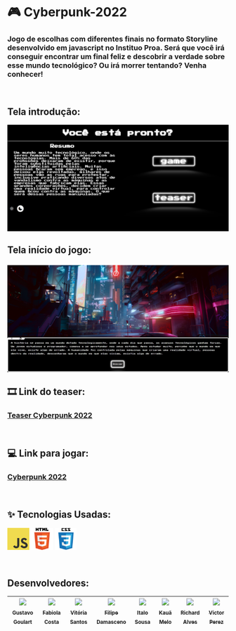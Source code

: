 # 🎮 Cyberpunk-2022
### Jogo de escolhas com diferentes finais no formato Storyline desenvolvido em javascript no Instituo Proa. Será que você irá conseguir encontrar um final feliz e descobrir a verdade sobre esse mundo tecnológico? Ou irá morrer tentando? Venha conhecer!

<br>

## Tela introdução:

<img align="center" src="imgs/inicioCyberpunk.png" />
<br>

## Tela início do jogo:

<img align="center" src="imgs/jogoCyberpunk.png" />
<br>

## 🎞️ Link do teaser:
### <a href="https://youtu.be/9a3BoxnTelw" target="_blank">Teaser Cyberpunk 2022</a>
<br>

## 💻 Link para jogar:
### <a href="https://goulartgusta.github.io/Cyberpunk-2022/" target="_blank">Cyberpunk 2022</a>
<br>

## ✨ Tecnologias Usadas:
<code><img height="50" src="https://raw.githubusercontent.com/github/explore/80688e429a7d4ef2fca1e82350fe8e3517d3494d/topics/javascript/javascript.png"></code>
<code><img height="50" src="https://raw.githubusercontent.com/github/explore/80688e429a7d4ef2fca1e82350fe8e3517d3494d/topics/html/html.png"></code>
<code><img height="50" src="https://raw.githubusercontent.com/github/explore/80688e429a7d4ef2fca1e82350fe8e3517d3494d/topics/css/css.png"></code>


<br>

## Desenvolvedores:

| [<img src="https://avatars.githubusercontent.com/goulartgusta" width=115><br><sub>Gustavo Goulart</sub>](https://github.com/goulartgusta) | [<img src="https://avatars.githubusercontent.com/fabiolacosta" width=115><br><sub>Fabiola Costa</sub>](https://github.com/fabiolacosta) |  [<img src="https://avatars.githubusercontent.com/vitoriacarolsa" width=115><br><sub>Vitória Santos</sub>](https://github.com/vitoriacarolsa) |  [<img src="https://avatars.githubusercontent.com/Lipeh011" width=115><br><sub>Filipe Damasceno</sub>](https://github.com/Lipeh011) |  [<img src="https://avatars.githubusercontent.com/Italo10s" width=115><br><sub>Italo Sousa</sub>](https://github.com/Italo10s) | [<img src="https://avatars.githubusercontent.com/kauaMelo31" width=115><br><sub>Kauã Melo</sub>](https://github.com/kauaMelo31) | [<img src="https://avatars.githubusercontent.com/RichardSaaa" width=115><br><sub>Richard Alves</sub>](https://github.com/RichardSaaa) | [<img src="https://avatars.githubusercontent.com/Victor2Perez" width=115><br><sub>Victor Perez</sub>](https://github.com/Victor2Perez) |
| :---: | :---: | :---: | :---: | :---: | :---: | :---: | :---: | 
